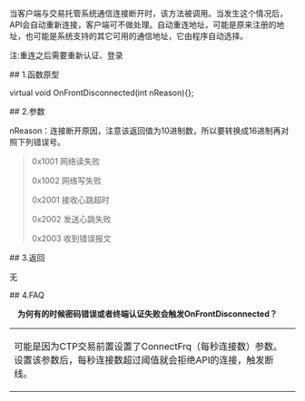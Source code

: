 <p>当客户端与交易托管系统通信连接断开时，该方法被调用。当发生这个情况后，API会自动重新连接，客户端可不做处理。自动重连地址，可能是原来注册的地址，也可能是系统支持的其它可用的通信地址，它由程序自动选择。</p>
<p>注:重连之后需要重新认证、登录</p>
<span class="anchor" id="e124826a-005b-475c-9b00-56931970f4ba"></span>
## 1.函数原型
<p>virtual void OnFrontDisconnected(int nReason){};</p>
<span class="anchor" id="437e96b0-65d4-494b-abbd-468555780db7"></span>
## 2.参数
<p>nReason：连接断开原因，注意该返回值为10进制数，所以要转换成16进制再对照下列错误号。</p>
<blockquote>
<p>0x1001 网络读失败</p>
<p>0x1002 网络写失败</p>
<p>0x2001 接收心跳超时</p>
<p>0x2002 发送心跳失败</p>
<p>0x2003 收到错误报文</p>
</blockquote>
<span class="anchor" id="1bad1ef9-0bc5-4116-9c0a-6d510c255cb9"></span>
## 3.返回
<p>无</p>
<span class="anchor" id="d5a52072-075e-49d0-844f-e8b197eaa7fc"></span>
## 4.FAQ
<p><div class="region_i"><p class="region_header" id="region_header_1" style="padding-left: 1em;font-weight : bold;text-indent: 0px;text-align: left;">为何有的时候密码错误或者终端认证失败会触发OnFrontDisconnected？</p><div class="region_panel" id="region_panel_1" style="display:block;"><table><tr><td>
<p>可能是因为CTP交易前置设置了ConnectFrq（每秒连接数）参数。设置该参数后，每秒连接数超过阈值就会拒绝API的连接，触发断线。</p>
</td></tr></table>
</div><p class="region_tail" id="region_tail_1" style="border-top-color:transparent;border-bottom-width:0;"></p></div></p>
